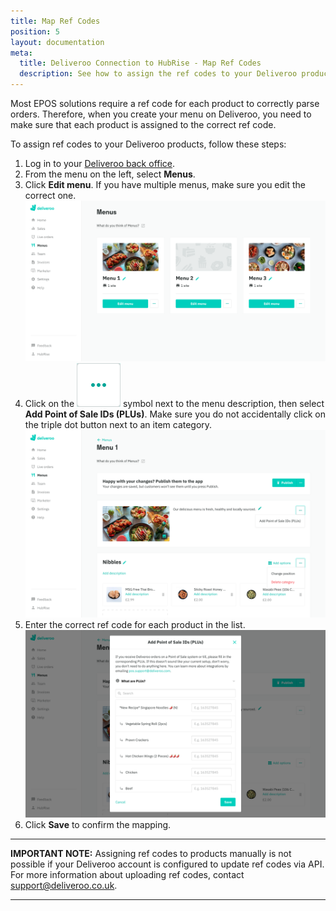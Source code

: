 ```yaml
---
title: Map Ref Codes
position: 5
layout: documentation
meta:
  title: Deliveroo Connection to HubRise - Map Ref Codes
  description: See how to assign the ref codes to your Deliveroo products so that they are correctly sent to your EPOS. Log in to your Deliveroo back office and follow these instructions.
---
```


Most EPOS solutions require a ref code for each product to correctly parse orders. Therefore, when you create your menu on Deliveroo, you need to make sure that each product is assigned to the correct ref code.

To assign ref codes to your Deliveroo products, follow these steps:

1. Log in to your [Deliveroo back office](https://restaurant-hub.deliveroo.net/).
1. From the menu on the left, select **Menus**.
1. Click **Edit menu**. If you have multiple menus, make sure you edit the correct one.
   ![Deliveroo back office](../images/008-en-deliveroo-back-office.png)
1. Click on the <InlineImage width="24" height="24">![Triple dot icon](../images/triple-dot.png)</InlineImage> symbol next to the menu description, then select **Add Point of Sale IDs (PLUs)**. Make sure you do not accidentally click on the triple dot button next to an item category.
   ![Deliveroo Edit menu page](../images/009-en-deliveroo-edit-menu-page.png)
1. Enter the correct ref code for each product in the list.
   ![Deliveroo Add PLUs pop-up window](../images/010-en-deliveroo-add-plus.png)
1. Click **Save** to confirm the mapping.

---

**IMPORTANT NOTE:** Assigning ref codes to products manually is not possible if your Deliveroo account is configured to update ref codes via API. For more information about uploading ref codes, contact support@deliveroo.co.uk.

---
